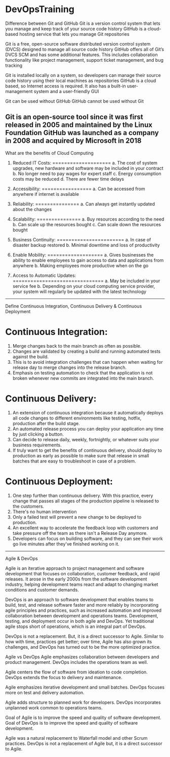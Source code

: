 # DevOpsTraining

Difference between Git and GitHub
Git is a version control system that lets you manage and keep track of your source code history
GitHub is a cloud-based hosting service that lets you manage Git repositories

Git is a free, open-source software distributed version control system (DVCS) designed to manage all source code history
GitHub offers all of Git’s DVCS SCM and has some additional features. This includes collaboration functionality like project management, support ticket management, and bug tracking

Git is installed locally on a system, so developers can manage their source code history using their local machines as repositories
GitHub is a cloud based, so Internet access is required. It also has a built-in user-management system and a user-friendly GUI

Git can be used without GitHub
GitHub cannot be used without Git

Git is an open-source tool since it was first released in 2005 and maintained by the Linux Foundation
GitHub was launched as a company in 2008 and acquired by Microsoft in 2018
------------------------------------------------------------------------------------------------
What are the benefits of Cloud Computing
1. Reduced IT Costs:
====================
a. The cost of system upgrades, new hardware and software may be included in your contract
b. No longer need to pay wages for expert staff
c. Energy consumption costs may be reduced
d. There are fewer time delays

2. Accessibility:
=================
a. Can be accessed from anywhere if internet is available

3. Reliability:
===============
a. Can always get instantly updated about the changes

4. Scalability:
===============
a. Buy resources according to the need
b. Can scale up the resources bought
c. Can scale down the resources bought

5. Business Continuity:
=======================
a. In case of disaster backup restored
b. Minimal downtime and loss of productivity

6. Enable Mobility:
===================
a. Gives businesses the ability to enable employees to gain access to data and applications from anywhere
b. Making employees more productive when on the go

7. Access to Automatic Updates:
===============================
a. May be included in your service fee
b. Depending on your cloud computing service provider, your system will regularly be updated with the latest technology
------------------------------------------------------------------------------------------------
Define Continuous Integration, Continuous Delivery & Continuous Deployment

Continuous Integration:
=======================
1. Merge changes back to the main branch as often as possible. 
2. Changes are validated by creating a build and running automated tests against the build. 
3. This is to avoid integration challenges that can happen when waiting for release day to merge changes into the release branch.
4. Emphasis on testing automation to check that the application is not broken whenever new commits are integrated into the main branch.

Continuous Delivery:
====================
1. An extension of continuous integration because it automatically deploys all code changes to different environments like testing, hotfix, production after the build stage. 
2. An automated release process you can deploy your application any time by just clicking a button.
3. Can decide to release daily, weekly, fortnightly, or whatever suits your business requirements. 
4. If truly want to get the benefits of continuous delivery, should deploy to production as early as possible to make sure that release in small batches that are easy to troubleshoot in case of a problem.

Continuous Deployment:
======================
1. One step further than continuous delivery. With this practice, every change that passes all stages of the production pipeline is released to the customers. 
2. There's no human intervention
3. Only a failed test will prevent a new change to be deployed to production.
4. An excellent way to accelerate the feedback loop with customers and take pressure off the team as there isn't a Release Day anymore. 
5. Developers can focus on building software, and they can see their work go live minutes after they've finished working on it.
------------------------------------------------------------------------------------------------
Agile & DevOps

Agile is an iterative approach to project management and software development that focuses on collaboration, customer feedback, and rapid releases. It arose in the early 2000s from the software development industry, helping development teams react and adapt to changing market conditions and customer demands.

DevOps is an approach to software development that enables teams to build, test, and release software faster and more reliably by incorporating agile principles and practices, such as increased automation and improved collaboration between development and operations teams. Development, testing, and deployment occur in both agile and DevOps. Yet traditional agile stops short of operations, which is an integral part of DevOps. 

DevOps is not a replacement. But, it is a direct successor to Agile. Similar to how with time, practices get better; over time, Agile has also grown its challenges, and DevOps has turned out to be the more optimized practice.


Agile vs DevOps
Agile emphasizes collaboration between developers and product management.
DevOps includes the operations team as well.

Agile centers the flow of software from ideation to code completion.
DevOps extends the focus to delivery and maintenance.

Agile emphasizes iterative development and small batches.
DevOps focuses more on test and delivery automation.

Agile adds structure to planned work for developers.
DevOps incorporates unplanned work common to operations teams.

Goal of Agile is to improve the speed and quality of software development.
Goal of DevOps is to improve the speed and quality of software development.

Agile was a natural replacement to Waterfall model and other Scrum practices.
DevOps is not a replacement of Agile but, it is a direct successor to Agile.